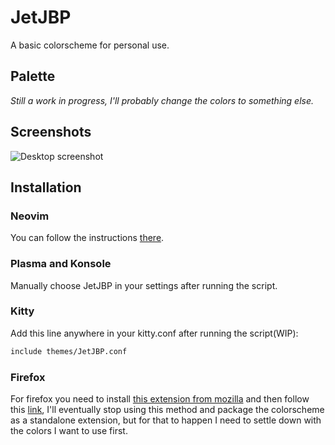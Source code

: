 # JetJBP
A basic colorscheme for personal use.

## Palette
_Still a work in progress, I'll probably change the colors to something else._

## Screenshots
![Desktop
screenshot](https://github.com/santigo-zero/tests/blob/master/desktop.png)

## Installation
### Neovim
You can follow the instructions
[there](https://github.com/santigo-zero/jetjbp.nvim).

### Plasma and Konsole
Manually choose JetJBP in your settings after running the script.

### Kitty
Add this line anywhere in your kitty.conf after running the script(WIP):
```bash
include themes/JetJBP.conf
```

### Firefox
For firefox you need to install [this extension from
mozilla](https://color.firefox.com/) and then follow this
[link](https://color.firefox.com/?theme=XQAAAAKTAgAAAAAAAABBKYhm849SCicxcUHkAiuG_ebZUZXOFqnNHpZ3GCloEZXH7eR2TZz-j1iW5GVp-YGu3a_gPxymL33IhlDwzkCzC94pmjm1p36FexfWSnnzXoUW9ZcbLbQs-ZfEjqgUZv8dCQV0rZgjGpKxiZOOmcjb0bP7ATuFv7fhOI1GHYQjAxSr7uviAF6cwDiqWt_JlednTPZT1q4vBIxEA5fBXP4WsEYM_-0Oweqch9pPQXHZ5Y9DEfNhC5wDWYfV8sE6a6Rs0hb-yYR7OQkbl_xx3EyAgACH32QPA9m7hCtNU0RA9gQ1cZEThz3bR9GHOKXCyA2YseTqOxDnr_Xe6V3GvOjgwhXMyonLxFKHTG6SmIKTUJTh456-fcBVE9tf8cZ7GuwVMrbJAs1uzngRKz1rcuhupzuWTouMgT3lcilGePeO0P8JEF8A),
I'll eventually stop using this method and package the colorscheme as a
standalone extension, but for that to happen I need to settle down with the
colors I want to use first.
